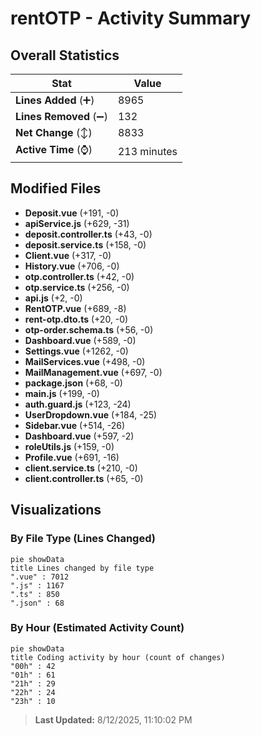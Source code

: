 # rentOTP - Activity Summary 

## Overall Statistics

| Stat                   | Value                                                             |
| ---------------------- | ----------------------------------------------------------------- |
| **Lines Added** (➕)   | 8965                                          |
| **Lines Removed** (➖) | 132                                        |
| **Net Change** (↕)    | 8833                |
| **Active Time** (⌚)   | 213 minutes |


## Modified Files
- **Deposit.vue** (+191, -0)
- **apiService.js** (+629, -31)
- **deposit.controller.ts** (+43, -0)
- **deposit.service.ts** (+158, -0)
- **Client.vue** (+317, -0)
- **History.vue** (+706, -0)
- **otp.controller.ts** (+42, -0)
- **otp.service.ts** (+256, -0)
- **api.js** (+2, -0)
- **RentOTP.vue** (+689, -8)
- **rent-otp.dto.ts** (+20, -0)
- **otp-order.schema.ts** (+56, -0)
- **Dashboard.vue** (+589, -0)
- **Settings.vue** (+1262, -0)
- **MailServices.vue** (+498, -0)
- **MailManagement.vue** (+697, -0)
- **package.json** (+68, -0)
- **main.js** (+199, -0)
- **auth.guard.js** (+123, -24)
- **UserDropdown.vue** (+184, -25)
- **Sidebar.vue** (+514, -26)
- **Dashboard.vue** (+597, -2)
- **roleUtils.js** (+159, -0)
- **Profile.vue** (+691, -16)
- **client.service.ts** (+210, -0)
- **client.controller.ts** (+65, -0)

## Visualizations

### By File Type (Lines Changed)

```mermaid
pie showData
title Lines changed by file type
".vue" : 7012
".js" : 1167
".ts" : 850
".json" : 68
```

### By Hour (Estimated Activity Count)

```mermaid
pie showData
title Coding activity by hour (count of changes)
"00h" : 42
"01h" : 61
"21h" : 29
"22h" : 24
"23h" : 10
```


> **Last Updated:** 8/12/2025, 11:10:02 PM